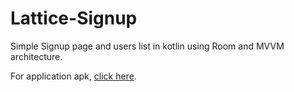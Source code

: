 # Lattice-Signup

Simple Signup page and users list in kotlin using Room and MVVM architecture.

For application apk, [click here](https://drive.google.com/file/d/1uz29_96WYHErq2HGBuWb39NjMdMB05rc/view?usp=sharing).
